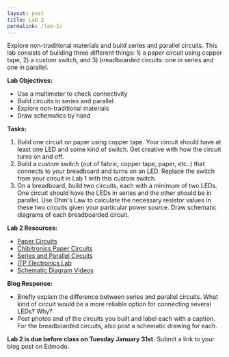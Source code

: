 ```yaml
---
layout: post
title: Lab 2
permalink: /lab-2/
---
```


Explore non-traditional materials and build series and parallel circuits. This lab consists of building three different things: 1) a paper circuit using copper tape, 2) a custom switch, and 3) breadboarded circuits: one in series and one in parallel. 

**Lab Objectives:**

+ Use a multimeter to check connectivity
+ Build circuits in series and parallel
+ Explore non-traditional materials
+ Draw schematics by hand

**Tasks:**

1. Build one circuit on paper using copper tape. Your circuit should have at least one LED and some kind of switch. Get creative with how the circuit turns on and off.
3. Build a custom switch (out of fabric, copper tape, paper, etc..) that connects to your breadboard and turns on an LED. Replace the switch from your circuit in Lab 1 with this custom switch. 
2. On a breadboard, build two circuits, each with a minimum of two LEDs. One circuit should have the LEDs in series and the other should be in parallel. Use Ohm's Law to calculate the necessary resistor values in these two circuits given your particular power source. Draw schematic diagrams of each breadboarded circuit. 

**Lab 2 Resources:**

+ [Paper Circuits](https://learn.sparkfun.com/tutorials/the-great-big-guide-to-paper-circuits)
+ [Chibitronics Paper Circuits](https://chibitronics.com)
+ [Series and Parallel Circuits](https://learn.sparkfun.com/tutorials/series-and-parallel-circuits) 
+ [ITP Electronics Lab](https://itp.nyu.edu/physcomp/labs/labs-electronics/electronics/)
+ [Schematic Diagram Videos](https://itp.nyu.edu/physcomp/videos/videos-schematic-diagrams/)

**Blog Response:** 

+ Briefly explain the difference between series and parallel circuits. What kind of circuit would be a more reliable option for connecting several LEDs? Why?
+ Post photos and of the circuits you built and label each with a caption. For the breadboarded circuits, also post a schematic drawing for each.

**Lab 2 is due before class on Tuesday January 31st.** Submit a link to your blog post on Edmodo. 